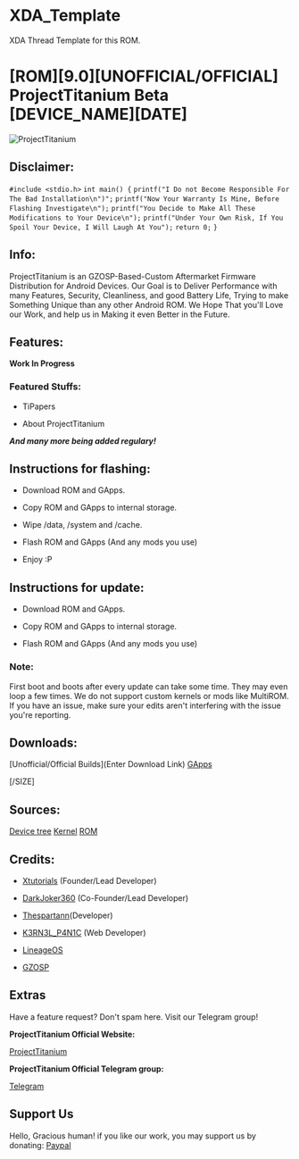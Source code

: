 # XDA_Template
XDA Thread Template for this ROM.

# [ROM][9.0][UNOFFICIAL/OFFICIAL] ProjectTitanium Beta [DEVICE_NAME][DATE]
![ProjectTitanium](https://i.imgur.com/ftQQeqB.png)

## Disclaimer:

`#include <stdio.h>`
`int main() {`
`printf("I Do not Become Responsible For The Bad Installation\n")";`
`printf("Now Your Warranty Is Mine, Before Flashing Investigate\n");`
`printf("You Decide to Make All These Modifications to Your Device\n");`
`printf("Under Your Own Risk, If You Spoil Your Device, I Will Laugh At You");`
`return 0;`
`}`

## Info:
ProjectTitanium is an GZOSP-Based-Custom Aftermarket Firmware Distribution for Android Devices. Our Goal is to Deliver Performance with many Features, Security, Cleanliness, and good Battery Life, Trying to make Something Unique than any other Android ROM. We Hope That you'll Love our Work, and help us in Making it even Better in the Future.

## Features:

**Work In Progress**

### Featured Stuffs:

- TiPapers

- About ProjectTitanium

***And many more being added regulary!***

## Instructions for flashing:

- Download ROM and GApps.

- Copy ROM and GApps to internal storage.

- Wipe /data, /system and /cache.

- Flash ROM and GApps (And any mods you use)

- Enjoy :P

## Instructions for update:

- Download ROM and GApps.

- Copy ROM and GApps to internal storage.

- Flash ROM and GApps (And any mods you use)

### Note:
First boot and boots after every update can take some time. They may even loop a few times. We do not support custom kernels or mods like MultiROM. If you have an issue, make sure your edits aren't interfering with the issue you're reporting.

## Downloads:

[Unofficial/Official Builds](Enter Download Link)
[GApps](opengapps.org)

[/SIZE]

## Sources:

[Device tree](Enter_device_tree_link_here)
[Kernel](Enter_kernel_link_here)
[ROM](https://github.com/Project-Titanium/)

## Credits:

- [Xtutorials](https://forum.xda-developers.com/member.php?u=8173346) (Founder/Lead Developer)

- [DarkJoker360](https://forum.xda-developers.com/member.php?u=7019289) (Co-Founder/Lead Developer)

- [Thespartann](https://forum.xda-developers.com/member.php?u=8936073)(Developer)

- [K3RN3L_P4N1C](https://forum.xda-developers.com/member.php?u=8936073) (Web Developer)

- [LineageOS](https://github.com/LineageOS)

- [GZOSP](https://github.com/GZOSP)

## Extras

Have a feature request? Don't spam here. Visit our Telegram group!

**ProjectTitanium Official Website:**

[ProjectTitanium](https://project-titanium.github.io/)

**ProjectTitanium Official Telegram group:**

[Telegram](https://t.me/joinchat/F6TxBlRqsj4ZFpkPgOx3BQ)

## Support Us

Hello, Gracious human! if you like our work, you may support us by donating: [Paypal](https://paypal.me/XTutorials)
